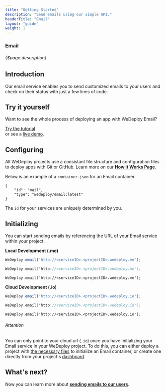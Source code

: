 ```yaml
---
title: "Getting Started"
description: "Send emails using our simple API."
headerTitle: "Email"
layout: "guide"
weight: 1
---
```


### Email

###### {$page.description}

<article id="1">

## Introduction

Our email service enables you to send customized emails to your users and check on their status with just a few lines of code.

</article>

<article id="2">

## Try it yourself

Want to see the whole process of deploying an app with WeDeploy Email?

<div class="guide-btn-cta">
	<a class="btn btn-accent btn-sm" href="/tutorials/email-web" target="_blank" data-senna-off>
		<span class="icon-16-external"></span>Try the tutorial
	</a>
</div>

<div class="guide-aux-cta">
	or see a <a href="http://boilerplate-email.wedeploy.io" target="_blank" data-senna-off>live demo</a>.
</div>

</article>

<article id="3">

## Configuring

<aside>

All WeDeploy projects use a consistant file structure and configuration files to deploy apps with Git or GitHub. Learn more on our <strong><a href="/docs/intro/how-it-works.html">How It Works Page</a></strong>.

</aside>

Below is an example of a `container.json` for an Email container.

```application/json
{
	"id": "mail",
	"type": "wedeploy/email:latest"
}
```

The `id` for your services are uniquely determined by you.

</article>

<article id="4">

## Initializing

You can start sending emails by referencing the URL of your Email service within your project.

**Local Development (.me)**

```javascript
WeDeploy.email('http://<serviceID>.<projectID>.wedeploy.me');
```
```swift
WeDeploy.email('http://<serviceID>.<projectID>.wedeploy.me');
```
```text/x-java
WeDeploy.email('http://<serviceID>.<projectID>.wedeploy.me');
```

**Cloud Development (.io)**

```javascript
WeDeploy.email('http://<serviceID>.<projectID>.wedeploy.io');
```
```swift
WeDeploy.email('http://<serviceID>.<projectID>.wedeploy.io');
```
```text/x-java
WeDeploy.email('http://<serviceID>.<projectID>.wedeploy.io');
```

<aside>

###### <span class="icon-16-alert"></span> Attention

You can only point to your cloud url (`.io`) once you have initializing your Email service in your WeDeploy project. To do this, you can either deploy a project with <a href="/docs/intro/how-it-works.html">the necessary files</a> to initialize an Email container, or create one directly from your project's <a href="http://dashboard.wedeploy.com">dashboard</a>.

</aside>

</article>

## What's next?

Now you can learn more about **[sending emails to our users](/docs/email/sending-email.html)**.
